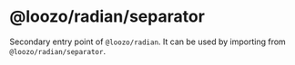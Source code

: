 # @loozo/radian/separator

Secondary entry point of `@loozo/radian`. It can be used by importing from `@loozo/radian/separator`.
